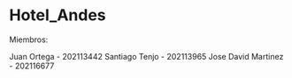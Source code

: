 # Hotel_Andes

Miembros: 

Juan Ortega - 202113442
Santiago Tenjo - 202113965
Jose David Martinez - 202116677

